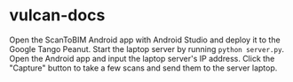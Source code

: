 # vulcan-docs
Open the ScanToBIM Android app with Android Studio and deploy it to the Google Tango Peanut.
Start the laptop server by running `python server.py`.
Open the Android app and input the laptop server's IP address.
Click the "Capture" button to take a few scans and send them to the server laptop.